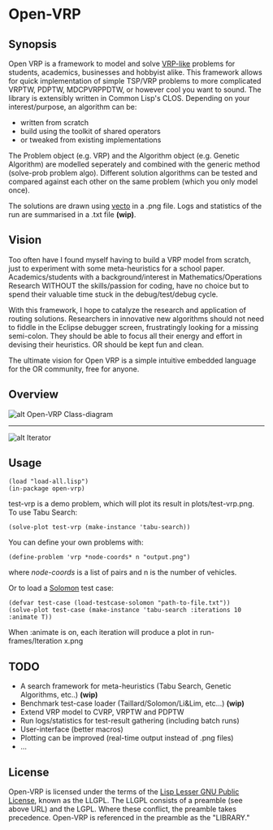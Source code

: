 # Open-VRP

## Synopsis

Open VRP is a framework to model and solve [VRP-like](http://neo.lcc.uma.es/radi-aeb/WebVRP/) problems for students, academics, businesses and hobbyist alike. This framework allows for quick implementation of simple TSP/VRP problems to more complicated VRPTW, PDPTW, MDCPVRPPDTW, or however cool you want to sound. The library is extensibly written in Common Lisp's CLOS. Depending on your interest/purpose, an algorithm can be:

* written from scratch
* build using the toolkit of shared operators
* or tweaked from existing implementations

The Problem object (e.g. VRP) and the Algorithm object (e.g. Genetic Algorithm) are modelled seperately and combined with the generic method (solve-prob problem algo). Different solution algorithms can be tested and compared against each other on the same problem (which you only model once).

The solutions are drawn using [vecto](http://www.xach.com/lisp/vecto/) in a .png file. Logs and statistics of the run are summarised in a .txt file **(wip)**.

## Vision

Too often have I found myself having to build a VRP model from scratch, just to experiment with some meta-heuristics for a school paper. Academics/students with a background/interest in Mathematics/Operations Research WITHOUT the skills/passion for coding, have no choice but to spend their valuable time stuck in the debug/test/debug cycle.

With this framework, I hope to catalyze the research and application of routing solutions. Researchers in innovative new algorithms should not need to fiddle in the Eclipse debugger screen, frustratingly looking for a missing semi-colon. They should be able to focus all their energy and effort in devising their heuristics. OR should be kept fun and clean.

The ultimate vision for Open VRP is a simple intuitive embedded language for the OR community, free for anyone.

## Overview

![alt Open-VRP Class-diagram](https://github.com/mck-/Open-VRP/blob/master/class-diagram.png?raw=true "Open-VRP Class-diagram")

---

![alt Iterator](https://github.com/mck-/Open-VRP/blob/master/iterator.png?raw=true "Iterator")

## Usage
   
```
(load "load-all.lisp")
(in-package open-vrp)
```

test-vrp is a demo problem, which will plot its result in plots/test-vrp.png. To use Tabu Search:

```
(solve-plot test-vrp (make-instance 'tabu-search))
```

You can define your own problems with:

```
(define-problem 'vrp *node-coords* n "output.png")
```

where *node-coords* is a list of pairs and n is the number of vehicles.

Or to load a [Solomon](http://neo.lcc.uma.es/radi-aeb/WebVRP/index.html?/Problem_Instances/CVRPTWInstances.html) test case:

```
(defvar test-case (load-testcase-solomon "path-to-file.txt"))
(solve-plot test-case (make-instance 'tabu-search :iterations 10 :animate T))
```
When :animate is on, each iteration will produce a plot in run-frames/Iteration x.png


## TODO

* A search framework for meta-heuristics (Tabu Search, Genetic Algorithms, etc..) **(wip)**
* Benchmark test-case loader (Taillard/Solomon/Li&Lim, etc...) **(wip)**
* Extend VRP model to CVRP, VRPTW and PDPTW
* Run logs/statistics for test-result gathering (including batch runs)
* User-interface (better macros)
* Plotting can be improved (real-time output instead of .png files)
* ...

## License

Open-VRP is licensed under the terms of the [Lisp Lesser GNU
Public License](http://opensource.franz.com/preamble.html), known as
the LLGPL.  The LLGPL consists of a preamble (see above URL) and the
LGPL.  Where these conflict, the preamble takes precedence. 
Open-VRP is referenced in the preamble as the "LIBRARY."
